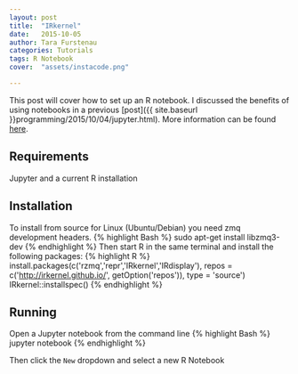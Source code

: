 ```yaml
---
layout: post
title:  "IRkernel"
date:   2015-10-05
author: Tara Furstenau
categories: Tutorials
tags: R Notebook
cover:  "assets/instacode.png"

---
```

This post will cover how to set up an R notebook.  I discussed the benefits of using notebooks in a previous [post]({{ site.baseurl }}programming/2015/10/04/jupyter.html). More information can be found [here](irkernel.github.io).

## Requirements
Jupyter and a current R installation

## Installation
To install from source for Linux (Ubuntu/Debian) you need zmq development headers.
{% highlight Bash %}
	sudo apt-get install libzmq3-dev
{% endhighlight %}
Then start R in the same terminal and install the following packages:
{% highlight R %}
	install.packages(c('rzmq','repr','IRkernel','IRdisplay'),
	                 repos = c('http://irkernel.github.io/', getOption('repos')),
	                 type = 'source')
	IRkernel::installspec()
{% endhighlight %}

## Running
Open a Jupyter notebook from the command line
{% highlight Bash %}
jupyter notebook
{% endhighlight %}

Then click the ```New``` dropdown and select a new R Notebook
